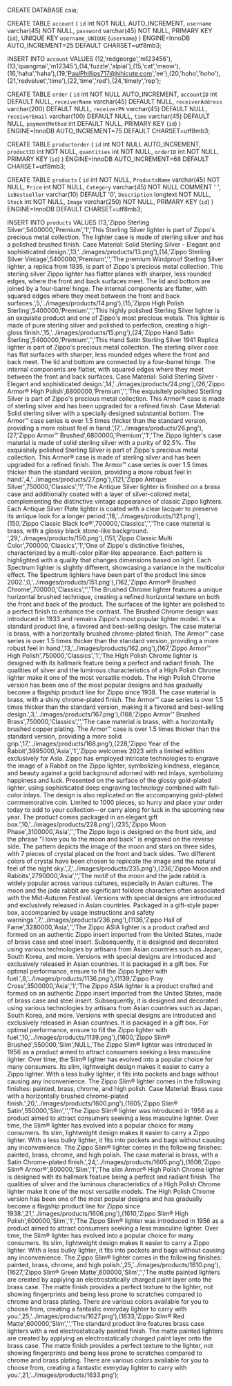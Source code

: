 CREATE DATABASE csia;

CREATE TABLE `account` (
  `id` int NOT NULL AUTO_INCREMENT,
  `username` varchar(45) NOT NULL,
  `password` varchar(45) NOT NULL,
  PRIMARY KEY (`id`),
  UNIQUE KEY `username_UNIQUE` (`username`)
) ENGINE=InnoDB AUTO_INCREMENT=25 DEFAULT CHARSET=utf8mb3;

INSERT INTO `account` VALUES (12,'redgeorge','m123456'),(13,'quangmai','m12345'),(14,'fuzzle','alpial'),(15,'cat','meow'),(16,'haha','haha'),(19,'PaulPhillips717@hihicute.com','ee'),(20,'hoho','hoho'),(21,'redvelvet','time'),(22,'time','red'),(24,'timely','rep');

CREATE TABLE `order` (
  `id` int NOT NULL AUTO_INCREMENT,
  `accountID` int DEFAULT NULL,
  `receiverName` varchar(45) DEFAULT NULL,
  `receiverAddress` varchar(200) DEFAULT NULL,
  `receiverPN` varchar(45) DEFAULT NULL,
  `receiverEmail` varchar(100) DEFAULT NULL,
  `time` varchar(45) DEFAULT NULL,
  `paymentMethod` int DEFAULT NULL,
  PRIMARY KEY (`id`)
) ENGINE=InnoDB AUTO_INCREMENT=75 DEFAULT CHARSET=utf8mb3;

CREATE TABLE `productorder` (
  `id` int NOT NULL AUTO_INCREMENT,
  `productID` int NOT NULL,
  `quantities` int NOT NULL,
  `orderID` int NOT NULL,
  PRIMARY KEY (`id`)
) ENGINE=InnoDB AUTO_INCREMENT=68 DEFAULT CHARSET=utf8mb3;

CREATE TABLE `products` (
  `id` int NOT NULL,
  `ProductsName` varchar(45) NOT NULL,
  `Price` int NOT NULL,
  `Category` varchar(45) NOT NULL COMMENT ' ',
  `isBestseller` varchar(10) DEFAULT '0',
  `Description` longtext NOT NULL,
  `Stock` int NOT NULL,
  `Image` varchar(250) NOT NULL,
  PRIMARY KEY (`id`)
) ENGINE=InnoDB DEFAULT CHARSET=utf8mb3;

INSERT INTO `products` VALUES (13,'Zippo Sterling Silver',5400000,'Premium','1','This Sterling Silver lighter is part of Zippo\'s precious metal collection. The lighter case is made of sterling silver and has a polished brushed finish. Case Material: Solid Sterling Silver - Elegant and sophisticated design.',13,'../images/products/13.png'),(14,'Zippo Sterling Silver Vintage',5400000,'Premium','','The premium Windproof Sterling Silver lighter, a replica from 1935, is part of Zippo\'s precious metal collection. This sterling silver Zippo lighter has flatter planes with sharper, less rounded edges, where the front and back surfaces meet. The lid and bottom are joined by a four-barrel hinge. The internal components are flatter, with squared edges where they meet between the front and back surfaces.',5,'../images/products/14.png'),(15,'Zippo High Polish Sterling',5400000,'Premium','','This highly polished Sterling Silver lighter is an exquisite product and one of Zippo\'s most precious metals. This lighter is made of pure sterling silver and polished to perfection, creating a high-gloss finish.',15,'../images/products/15.png'),(24,'Zippo Hand Satin Sterling',5400000,'Premium','','This Hand Satin Sterling Silver 1941 Replica lighter is part of Zippo\'s precious metal collection. The sterling silver case has flat surfaces with sharper, less rounded edges where the front and back meet. The lid and bottom are connected by a four-barrel hinge. The internal components are flatter, with squared edges where they meet between the front and back surfaces. Case Material: Solid Sterling Silver - Elegant and sophisticated design.',14,'../images/products/24.png'),(26,'Zippo Armor® High Polish',6800000,'Premium','','The exquisitely polished Sterling Silver is part of Zippo\'s precious metal collection. This Armor® case is made of sterling silver and has been upgraded for a refined finish. Case Material: Solid sterling silver with a specially designed substantial bottom. The Armor™ case series is over 1.5 times thicker than the standard version, providing a more robust feel in hand.',17,'../images/products/26.png'),(27,'Zippo Armor™ Brushed',6800000,'Premium','1','The Zippo lighter\'s case material is made of solid sterling silver with a purity of 92.5%. The exquisitely polished Sterling Silver is part of Zippo\'s precious metal collection. This Armor® case is made of sterling silver and has been upgraded for a refined finish. The Armor™ case series is over 1.5 times thicker than the standard version, providing a more robust feel in hand.',4,'../images/products/27.png'),(121,'Zippo Antique Silver',750000,'Classics','1','The Antique Silver lighter is finished on a brass case and additionally coated with a layer of silver-colored metal, complementing the distinctive vintage appearance of classic Zippo lighters. Each Antique Silver Plate lighter is coated with a clear lacquer to preserve its antique look for a longer period.',18,'../images/products/121.png'),(150,'Zippo Classic Black Ice®',700000,'Classics','','The case material is brass, with a glossy black stone-like background. ',29,'../images/products/150.png'),(151,'Zippo Classic Multi Color',700000,'Classics','1','One of Zippo\'s distinctive finishes, characterized by a multi-color pillar-like appearance. Each pattern is highlighted with a quality that changes dimensions based on light. Each Spectrum lighter is slightly different, showcasing a variance in the multicolor effect. The Spectrum lighters have been part of the product line since 2002.',0,'../images/products/151.png'),(162,'Zippo Armor® Brushed Chrome',700000,'Classics','','The Brushed Chrome lighter features a unique horizontal brushed technique, creating a refined horizontal texture on both the front and back of the product. The surfaces of the lighter are polished to a perfect finish to enhance the contrast. The Brushed Chrome design was introduced in 1933 and remains Zippo\'s most popular lighter model. It\'s a standard product line, a favored and best-selling design. The case material is brass, with a horizontally brushed chrome-plated finish. The Armor™ case series is over 1.5 times thicker than the standard version, providing a more robust feel in hand.',13,'../images/products/162.png'),(167,'Zippo Armor™ High Polish',750000,'Classics','1','The High Polish Chrome lighter is designed with its hallmark feature being a perfect and radiant finish. The qualities of silver and the luminous characteristics of a High Polish Chrome lighter make it one of the most versatile models. The High Polish Chrome version has been one of the most popular designs and has gradually become a flagship product line for Zippo since 1938. The case material is brass, with a shiny chrome-plated finish. The Armor™ case series is over 1.5 times thicker than the standard version, making it a favored and best-selling design.',3,'../images/products/167.png'),(168,'Zippo Armor™ Brushed Brass',750000,'Classics','','The case material is brass, with a horizontally brushed copper plating. The Armor™ case is over 1.5 times thicker than the standard version, providing a more solid grip.',17,'../images/products/168.png'),(228,'Zippo Year of the Rabbit',3995000,'Asia','1','Zippo welcomes 2023 with a limited edition exclusively for Asia. Zippo has employed intricate technologies to engrave the image of a Rabbit on the Zippo lighter, symbolizing kindness, elegance, and beauty against a gold background adorned with red inlays, symbolizing happiness and luck. Presented on the surface of the glossy gold-plated lighter, using sophisticated deep engraving technology combined with full-color inlays. The design is also replicated on the accompanying gold-plated commemorative coin. Limited to 1000 pieces, so hurry and place your order today to add to your collection—or carry along for luck in the upcoming new year. The product comes packaged in an elegant gift box.',10,'../images/products/228.png'),(235,'Zippo Moon Phase',3100000,'Asia','','The Zippo logo is designed on the front side, and the phrase \"I love you to the moon and back\" is engraved on the reverse side. The pattern depicts the image of the moon and stars on three sides, with 7 pieces of crystal placed on the front and back sides. Two different colors of crystal have been chosen to replicate the image and the natural feel of the night sky.',7,'../images/products/235.png'),(236,'Zippo Moon and Rabbits',2790000,'Asia','','The motif of the moon and the jade rabbit is widely popular across various cultures, especially in Asian cultures. The moon and the jade rabbit are significant folklore characters often associated with the Mid-Autumn Festival. Versions with special designs are introduced and exclusively released in Asian countries. Packaged in a gift-style paper box, accompanied by usage instructions and safety warnings.',7,'../images/products/236.png'),(1136,'Zippo Hall of Fame',3280000,'Asia','','The Zippo ASIA lighter is a product crafted and formed on an authentic Zippo insert imported from the United States, made of brass case and steel insert. Subsequently, it is designed and decorated using various technologies by artisans from Asian countries such as Japan, South Korea, and more. Versions with special designs are introduced and exclusively released in Asian countries. It is packaged in a gift box. For optimal performance, ensure to fill the Zippo lighter with fuel.',8,'../images/products/1136.png'),(1139,'Zippo Pray Cross',3500000,'Asia','1','The Zippo ASIA lighter is a product crafted and formed on an authentic Zippo insert imported from the United States, made of brass case and steel insert. Subsequently, it is designed and decorated using various technologies by artisans from Asian countries such as Japan, South Korea, and more. Versions with special designs are introduced and exclusively released in Asian countries. It is packaged in a gift box. For optimal performance, ensure to fill the Zippo lighter with fuel.',10,'../images/products/1139.png'),(1600,'Zippo Slim® Brushed',550000,'Slim',NULL,'The Zippo Slim® lighter was introduced in 1956 as a product aimed to attract consumers seeking a less masculine lighter. Over time, the Slim® lighter has evolved into a popular choice for many consumers. Its slim, lightweight design makes it easier to carry a Zippo lighter. With a less bulky lighter, it fits into pockets and bags without causing any inconvenience. The Zippo Slim® lighter comes in the following finishes: painted, brass, chrome, and high polish. Case Material: Brass case with a horizontally brushed chrome-plated finish.',20,'../images/products/1600.png'),(1605,'Zippo Slim® Satin',550000,'Slim','','The Zippo Slim® lighter was introduced in 1956 as a product aimed to attract consumers seeking a less masculine lighter. Over time, the Slim® lighter has evolved into a popular choice for many consumers. Its slim, lightweight design makes it easier to carry a Zippo lighter. With a less bulky lighter, it fits into pockets and bags without causing any inconvenience. The Zippo Slim® lighter comes in the following finishes: painted, brass, chrome, and high polish. The case material is brass, with a Satin Chrome-plated finish.',24,'../images/products/1605.png'),(1606,'Zippo Slim® Armor®',800000,'Slim','1','The slim Armor® High Polish Chrome lighter is designed with its hallmark feature being a perfect and radiant finish. The qualities of silver and the luminous characteristics of a High Polish Chrome lighter make it one of the most versatile models. The High Polish Chrome version has been one of the most popular designs and has gradually become a flagship product line for Zippo since 1938.',21,'../images/products/1606.png'),(1610,'Zippo Slim® High Polish',600000,'Slim','1','The Zippo Slim® lighter was introduced in 1956 as a product aimed to attract consumers seeking a less masculine lighter. Over time, the Slim® lighter has evolved into a popular choice for many consumers. Its slim, lightweight design makes it easier to carry a Zippo lighter. With a less bulky lighter, it fits into pockets and bags without causing any inconvenience. The Zippo Slim® lighter comes in the following finishes: painted, brass, chrome, and high polish.',25,'../images/products/1610.png'),(1627,'Zippo Slim® Green Matte',600000,'Slim','','The matte painted lighters are created by applying an electrostatically charged paint layer onto the brass case. The matte finish provides a perfect texture to the lighter, not showing fingerprints and being less prone to scratches compared to chrome and brass plating. There are various colors available for you to choose from, creating a fantastic everyday lighter to carry with you.',25,'../images/products/1627.png'),(1633,'Zippo Slim® Red Matte',600000,'Slim','','The standard product line features brass case lighters with a red electrostatically painted finish. The matte painted lighters are created by applying an electrostatically charged paint layer onto the brass case. The matte finish provides a perfect texture to the lighter, not showing fingerprints and being less prone to scratches compared to chrome and brass plating. There are various colors available for you to choose from, creating a fantastic everyday lighter to carry with you.',21,'../images/products/1633.png');
